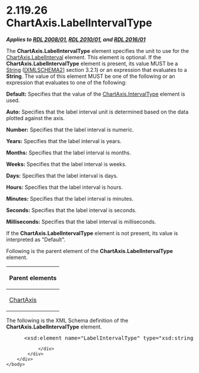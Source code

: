<html dir="LTR" xmlns:mshelp="http://msdn.microsoft.com/mshelp" xmlns:ddue="http://ddue.schemas.microsoft.com/authoring/2003/5" xmlns:xlink="http://www.w3.org/1999/xlink" xmlns:tool="http://www.microsoft.com/tooltip">
    <head>
        <meta http-equiv="Content-Type" content="text/html; CHARSET=utf-8"></meta>
        <meta name="save" content="history"></meta>
        <title>2.119.26 ChartAxis.LabelIntervalType</title>
        <xml>
            <mshelp:toctitle title="2.119.26 ChartAxis.LabelIntervalType"></mshelp:toctitle>
            <mshelp:rltitle title="[MS-RDL]: ChartAxis.LabelIntervalType"></mshelp:rltitle>
            <mshelp:keyword index="A" term="3c2ae5d6-1a34-43d4-b3e4-60c283abf047"></mshelp:keyword>
            <mshelp:attr name="DCSext.ContentType" value="open specification"></mshelp:attr>
            <mshelp:attr name="AssetID" value="3c2ae5d6-1a34-43d4-b3e4-60c283abf047"></mshelp:attr>
            <mshelp:attr name="TopicType" value="kbRef"></mshelp:attr>
            <mshelp:attr name="DCSext.Title" value="[MS-RDL]: ChartAxis.LabelIntervalType" />
        </xml>
    </head>
    <body>
        <div id="header">
            <h1 class="heading">2.119.26 ChartAxis.LabelIntervalType</h1>
        </div>
        <div id="mainSection">
            <div id="mainBody">
                <div id="allHistory" class="saveHistory"></div>
                <div id="sectionSection0" class="section" name="collapseableSection">
                    

<p><b><i>Applies to </i></b><a href="1e855f94-4617-47e4-b89e-0856c6cb420f.html"><b><i>RDL 2008/01</i></b></a><b><i>,
</i></b><a href="3428e690-a348-4ec7-8a6a-8efb42d2cdee.html"><b><i>RDL 2010/01</i></b></a><b><i>,
and </i></b><a href="52ce3983-2bfc-4e72-9359-42aaf5fe4509.html"><b><i>RDL 2016/01</i></b></a></p>

<p>The <b>ChartAxis.LabelIntervalType</b> element specifies the
unit to use for the <a href="2c207fb1-6196-4e4c-abbb-8e69265bb6e7.html">ChartAxis.LabelInterval</a>
element. This element is optional. If the <b>ChartAxis.LabelIntervalType</b>
element is present, its value MUST be a <a href="1ed81ef3-a683-45e3-aaad-bd2bbe71bc3d.html">String</a> (<a href="https://go.microsoft.com/fwlink/?LinkId=90610">[XMLSCHEMA2]</a> section
3.2.1) or an expression that evaluates to a <b>String</b>. The value of this
element MUST be one of the following or an expression that evaluates to one of
the following:</p>

<p><b>Default:</b> Specifies that the value of the <a href="e275e073-3343-4909-9c2c-7126079be718.html">ChartAxis.IntervalType</a>
element is used.</p>

<p><b>Auto:</b> Specifies that the label interval unit is
determined based on the data plotted against the axis.</p>

<p><b>Number:</b> Specifies that the label interval is
numeric.</p>

<p><b>Years:</b> Specifies that the label interval is
years.</p>

<p><b>Months:</b> Specifies that the label interval is
months.</p>

<p><b>Weeks:</b> Specifies that the label interval is
weeks.</p>

<p><b>Days:</b> Specifies that the label interval is
days.</p>

<p><b>Hours:</b> Specifies that the label interval is
hours.</p>

<p><b>Minutes:</b> Specifies that the label interval is
minutes.</p>

<p><b>Seconds:</b> Specifies that the label interval is
seconds.</p>

<p><b>Milliseconds:</b> Specifies that the label
interval is milliseconds.</p>

<p>If the <b>ChartAxis.LabelIntervalType</b> element is not
present, its value is interpreted as &quot;Default&quot;.</p>

<p>Following is the parent element of the <b>ChartAxis.LabelIntervalType</b>
element. </p>

<table>
 <thead>
  <tr>
   <th>
   <p>Parent elements</p>
   </th>
  </tr>
 </thead>
 <tr>
  <td>
  <p><a href="0c19f1cb-ef68-4c28-a2d0-8601b7fd0f32.html">ChartAxis</a></p>
  </td>
 </tr>
</table>

<p>The following is the XML Schema definition of the <b>ChartAxis.LabelIntervalType</b>
element.</p>

<dl>
<dd>
<div><pre> &lt;xsd:element name=&quot;LabelIntervalType&quot; type=&quot;xsd:string&quot; minOccurs=&quot;0&quot; /&gt;
</pre></div>
</dd></dl>


                </div>
            </div>
        </div>
    </body>
</html>